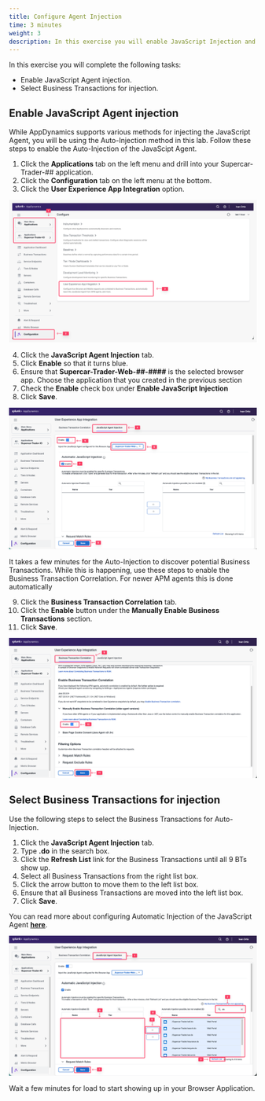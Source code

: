 ```yaml
---
title: Configure Agent Injection
time: 3 minutes
weight: 3
description: In this exercise you will enable JavaScript Injection and select BT for injection.
---
```


In this exercise you will complete the following tasks:

*   Enable JavaScript Agent injection.
*   Select Business Transactions for injection.

## Enable JavaScript Agent injection

While AppDynamics supports various methods for injecting the JavaScript Agent, you will be using the Auto-Injection method in this lab. Follow these steps to enable the Auto-Injection of the JavaScipt Agent.

1. Click the **Applications** tab on the left menu and drill into your Supercar-Trader-## application.
2. Click the **Configuration** tab on the left menu at the bottom.
3. Click the **User Experience App Integration** option.

![BRUM Dash 1](images/03-brum-app-integration.png)

4. Click the **JavaScript Agent Injection** tab.
5. Click **Enable** so that it turns blue.
6. Ensure that **Supercar-Trader-Web-##-####** is the selected browser app. Choose the application that you created in the previous section
7. Check the **Enable** check box under **Enable JavaScript Injection**
8. Click **Save**.

![BRUM Dash 2](images/03-brum-agent-injection.png)
  

It takes a few minutes for the Auto-Injection to discover potential Business Transactions. While this is happening, use these steps to enable the Business Transaction Correlation. For newer APM agents this is done automatically

9. Click the **Business Transaction Correlation** tab.
10. Click the **Enable** button under the **Manually Enable Business Transactions** section.
11. Click **Save**.

![BRUM Dash 3](images/03-brum-bt-manual.png)

## Select Business Transactions for injection

Use the following steps to select the Business Transactions for Auto-Injection.

1. Click the **JavaScript Agent Injection** tab.
2. Type **.do** in the search box.
3. Click the **Refresh List** link for the Business Transactions until all 9 BTs show up. 
4. Select all Business Transactions from the right list box.
5. Click the arrow button to move them to the left list box.
6. Ensure that all Business Transactions are moved into the left list box.
7. Click **Save**.

You can read more about configuring Automatic Injection of the JavaScript Agent [**here**](https://help.splunk.com/en/appdynamics-saas/end-user-monitoring/25.7.0/end-user-monitoring/browser-monitoring/browser-real-user-monitoring/inject-the-javascript-agent/automatic-injection-of-the-javascript-agent).

![BRUM Dash 5](images/03-brum-bts-auto-inject.png)

Wait a few minutes for load to start showing up in your Browser Application.  
